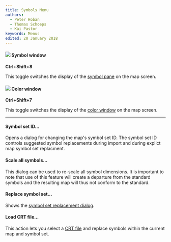 ```yaml
---
title: Symbols Menu
authors:
  - Peter Hoban
  - Thomas Schoeps
  - Kai Pastor
keywords: Menus
edited: 20 January 2018
---
```


#### ![ ](../mapper-images/symbols.png) Symbol window
**Ctrl+Shift+8**

This toggle switches the display of the [symbol pane](symbol_dock_widget.md) on the map screen.


#### ![ ](../mapper-images/colors.png) Color window
**Ctrl+Shift+7**

This toggle switches the display of the [color window](color_dock_widget.md) on the map screen.


---

#### Symbol set ID...

Opens a dialog for changing the map's symbol set ID.
The symbol set ID controls suggested symbol replacements during import and during explict map symbol set replacment.


#### Scale all symbols...

This dialog can be used to re-scale all symbol dimensions. It is important to note that use of this feature will create a departure from the standard symbols and the resulting map will thus not conform to the standard.


#### Replace symbol set...

Shows the [symbol set replacement dialog](symbol_replace_dialog.md).


#### Load CRT file...

This action lets you select a [CRT file](crt_files.md) and replace symbols within the current map and symbol set.

